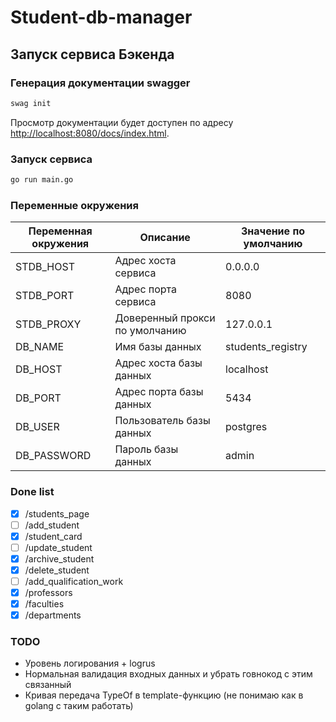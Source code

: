# Student-db-manager

## Запуск сервиса Бэкенда

### Генерация документации swagger

```bash
swag init
```

Просмотр документации будет доступен по адресу <http://localhost:8080/docs/index.html>.

### Запуск сервиса

```bash
go run main.go
```

### Переменные окружения

| Переменная окружения | Описание | Значение по умолчанию |
|----------------|-------------|------------------------|
| STDB_HOST      | Адрес хоста сервиса  |  0.0.0.0 |
| STDB_PORT      | Адрес порта сервиса  | 8080 |
| STDB_PROXY     | Доверенный прокси по умолчанию  | 127.0.0.1 |
| DB_NAME     | Имя базы данных  | students_registry |
| DB_HOST  | Адрес хоста базы данных  | localhost |
| DB_PORT      | Адрес порта базы данных  | 5434 |
| DB_USER      | Пользователь базы данных  | postgres |
| DB_PASSWORD  | Пароль базы данных  | admin |

### Done list

- [x] /students_page
- [ ] /add_student
- [x] /student_card
- [ ] /update_student
- [x] /archive_student
- [x] /delete_student
- [ ] /add_qualification_work
- [x] /professors
- [x] /faculties
- [x] /departments

### TODO

- Уровень логирования + logrus
- Нормальная валидация входных данных и убрать говнокод с этим связанный
- Кривая передача TypeOf в template-функцию (не понимаю как в golang с таким работать)

